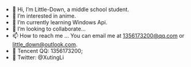 - 👋 Hi, I’m Little-Down, a middle school student.
- 👀 I’m interested in anime.
- 🌱 I’m currently learning Windows Api.
- 💞️ I’m looking to collaborate...
- 📫 How to reach me ... You can email me at 1356173200@qq.com or little_down@outlook.com.
- 🐧 Tencent QQ: 1356173200;
- 🐤 Twitter: @XutingLi

<!---
Little-Down/Little-Down is a ✨ special ✨ repository because its `README.md` (this file) appears on your GitHub profile.
You can click the Preview link to take a look at your changes.
--->
